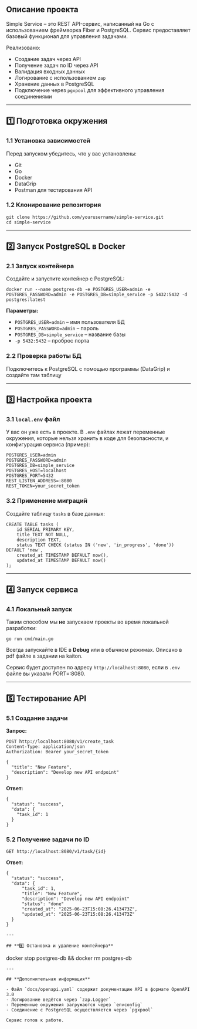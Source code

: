 ## **Описание проекта**

Simple Service – это REST API-сервис, написанный на Go с использованием фреймворка Fiber и PostgreSQL. Сервис предоставляет базовый функционал для управления задачами.

Реализовано:

- Создание задач через API
- Получение задач по ID через API
- Валидация входных данных
- Логирование с использованием `zap`
- Хранение данных в PostgreSQL
- Подключение через `pgxpool` для эффективного управления соединениями

---

## **1️⃣ Подготовка окружения**

### **1.1 Установка зависимостей**

Перед запуском убедитесь, что у вас установлены:

- Git
- Go
- Docker
- DataGrip
- Postman для тестирования API

### **1.2 Клонирование репозитория**

```
git clone https://github.com/yourusername/simple-service.git
cd simple-service
```

---

## **2️⃣ Запуск PostgreSQL в Docker**

### **2.1 Запуск контейнера**

Создайте и запустите контейнер с PostgreSQL:

```
docker run --name postgres-db -e POSTGRES_USER=admin -e POSTGRES_PASSWORD=admin -e POSTGRES_DB=simple_service -p 5432:5432 -d postgres:latest

```

**Параметры:**

- `POSTGRES_USER=admin` – имя пользователя БД
- `POSTGRES_PASSWORD=admin` – пароль
- `POSTGRES_DB=simple_service` – название базы
- `-p 5432:5432` – проброс порта

### **2.2 Проверка работы БД**

Подключитесь к PostgreSQL с помощью программы (DataGrip) и создайте там таблицу

---

## **3️⃣ Настройка проекта**

### **3.1 `local.env` файл**

У вас он уже есть в проекте. В `.env` файлах лежат переменные окружения, которые нельзя хранить в коде для безопасности, и конфигурация сервиса (пример):

```
POSTGRES_USER=admin
POSTGRES_PASSWORD=admin
POSTGRES_DB=simple_service
POSTGRES_HOST=localhost
POSTGRES_PORT=5432
REST_LISTEN_ADDRESS=:8080
REST_TOKEN=your_secret_token
```

### **3.2 Применение миграций**

Создайте таблицу `tasks` в базе данных:

```
CREATE TABLE tasks (
    id SERIAL PRIMARY KEY,
    title TEXT NOT NULL,
    description TEXT,
    status TEXT CHECK (status IN ('new', 'in_progress', 'done')) DEFAULT 'new',
    created_at TIMESTAMP DEFAULT now(),
    updated_at TIMESTAMP DEFAULT now()
);

```
---

## **4️⃣ Запуск сервиса**

### **4.1 Локальный запуск**
Таким способом мы **не** запускаем проекты во время локальной разработки:
```
go run cmd/main.go
```
Всегда запускайте в IDE в **Debug** или в обычном режимах. Описано в pdf файле в задании на kaiton.

Сервис будет доступен по адресу `http://localhost:8080`, если в `.env` файле вы указали PORT=:8080.

---

## **5️⃣ Тестирование API**

### **5.1 Создание задачи**

**Запрос:**

```
POST http://localhost:8080/v1/create_task
Content-Type: application/json
Authorization: Bearer your_secret_token

```

```
{
  "title": "New Feature",
  "description": "Develop new API endpoint"
}

```

**Ответ:**

```
{
  "status": "success",
  "data": {
    "task_id": 1
  }
}

```

### **5.2 Получение задачи по ID**

```
GET http://localhost:8080/v1/task/{id}

```

**Ответ:**

```
{
  "status": "success",
  "data": {
      "task_id": 1,
      "title": "New Feature",
      "description": "Develop new API endpoint"
      "status": "done"
      "created_at": "2025-06-23T15:08:26.413473Z",
      "updated_at": "2025-06-23T15:08:26.413473Z"
  }
}

---

## **6️⃣ Остановка и удаление контейнера**

```
docker stop postgres-db && docker rm postgres-db

```
---

## **Дополнительная информация**

- Файл `docs/openapi.yaml` содержит документацию API в формате OpenAPI 3.0
- Логирование ведётся через `zap.Logger`
- Переменные окружения загружаются через `envconfig`
- Соединение с PostgreSQL осуществляется через `pgxpool`

Сервис готов к работе.
